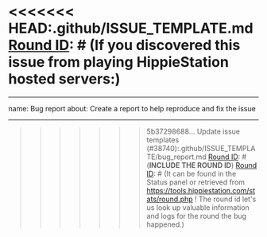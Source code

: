 <<<<<<< HEAD:.github/ISSUE_TEMPLATE.md
[Round ID]: # (If you discovered this issue from playing HippieStation hosted servers:)
=======
---
name: Bug report
about: Create a report to help reproduce and fix the issue

---

[Round ID]: # (If you discovered this issue from playing tgstation hosted servers:)
>>>>>>> 5b37298688... Update issue templates (#38740):.github/ISSUE_TEMPLATE/bug_report.md
[Round ID]: # (**INCLUDE THE ROUND ID**)
[Round ID]: # (It can be found in the Status panel or retrieved from https://tools.hippiestation.com/stats/round.php ! The round id let's us look up valuable information and logs for the round the bug happened.)

[Testmerges]: # (If you believe the issue to be caused by a test merge [OOC tab -> Show Server Revision], report it in the pull request's comment section instead.)

[Reproduction]: # (Explain your issue in detail, including the steps to reproduce it. Issues without proper reproduction steps or explanation are open to being ignored/closed by maintainers.)

[For Admins]: # (Oddities induced by var-edits and other admin tools are not necessarily bugs. Verify that your issues occur under regular circumstances before reporting them.)
